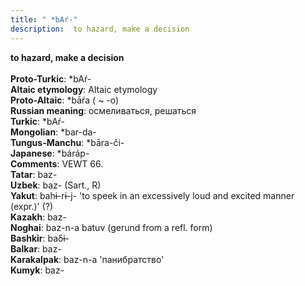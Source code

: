 ```yaml
---
title: " *bAŕ-"
description:  to hazard, make a decision
---
```

<strong> to hazard, make a decision</strong><br><br>
<strong>Proto-Turkic</strong>:  *bAŕ-<br>
<strong>Altaic etymology</strong>:  Altaic etymology<br>
<strong> Proto-Altaic</strong>:  *bāŕa ( ~ -o)<br>
<strong>Russian meaning</strong>:  осмеливаться, решаться<br>
<strong>Turkic</strong>:  *bAŕ-<br>
<strong>Mongolian</strong>:  *bar-da-<br>
<strong>Tungus-Manchu</strong>:  *bāra-či-<br>
<strong>Japanese</strong>:  *báráp-<br>
<strong>Comments</strong>:  VEWT 66.<br>
<strong>Tatar</strong>:  baz-<br>
<strong>Uzbek</strong>:  baz- (Sart., R)<br>
<strong>Yakut</strong>:  bahɨ-rɨ-j- 'to speek in an excessively loud and excited manner (expr.)' (?)<br>
<strong>Kazakh</strong>:  baz-<br>
<strong>Noghai</strong>:  baz-n-a batuv (gerund from a refl. form)<br>
<strong>Bashkir</strong>:  baδɨ-<br>
<strong>Balkar</strong>:  baz-<br>
<strong>Karakalpak</strong>:  baz-n-a 'панибратство'<br>
<strong>Kumyk</strong>:  baz-<br>


